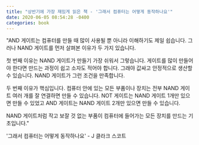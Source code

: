 ```yaml
---
title: "상반기에 가장 재밌게 읽은 책 - '그래서 컴퓨터는 어떻게 동작하나요'"
date: 2020-06-05 08:54:28 -0400
categories: book
---
```





"AND 게이트는 컴퓨터를 만들 때 많이 사용될 뿐 아니라 이해하기도 제일 쉽습니다. 그러나 NAND 게이트를 먼저 살펴본 이유가 두 가지 있습니다. 

첫 번째 이유는 NAND 게이트가 만들기 가장 쉬워서 그렇습니다. 게이트를 많이 만들어야 한다면 만드는 과정이 쉽고 소자도 적어야 합니다. 
그래야 값싸고 안정적으로 생산할 수 있습니다. NAND 게이트가 그런 조건을 만족합니다.

두 번째 이유가 핵심입니다. 컴퓨터 안에 있는 모든 부품이나 장치는 전부 NAND 게이트 여러 개를 잘 연결하면 만들 수 있습니다. 
NOT 게이트는 NAND 게이트 1개만 있으면 만들 수 있었고 AND 게이트는 NAND 게이트 2개만 있으면 만들 수 있습니다. 

NAND 게이트처럼 작고 보잘 것 없는 부품이 컴퓨터에 들어가는 모든 장치를 만드는 기초입니다."


'그래서 컴퓨터는 어떻게 동작하나요' - J 클라크 스코트 